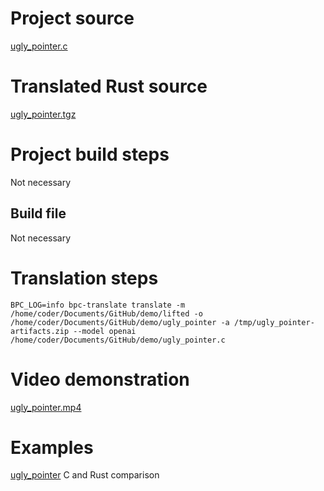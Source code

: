 # Project source

[ugly_pointer.c](ugly_pointer.c)


# Translated Rust source

[ugly_pointer.tgz](ugly_pointer.tgz)

# Project build steps

Not necessary

## Build file

Not necessary

# Translation steps

```
BPC_LOG=info bpc-translate translate -m /home/coder/Documents/GitHub/demo/lifted -o /home/coder/Documents/GitHub/demo/ugly_pointer -a /tmp/ugly_pointer-artifacts.zip --model openai /home/coder/Documents/GitHub/demo/ugly_pointer.c
```

# Video demonstration

[ugly_pointer.mp4](ugly_pointer.mp4)

# Examples 

[ugly_pointer](ugly_pointer.png) C and Rust comparison



